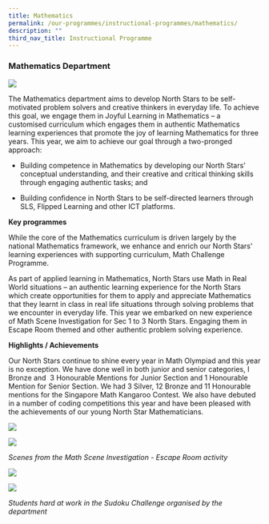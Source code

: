 ```yaml
---
title: Mathematics
permalink: /our-programmes/instructional-programmes/mathematics/
description: ""
third_nav_title: Instructional Programme
---
```

### Mathematics Department

![](/images/2023%20%20%20Math/mathematics%20&%20cpa%20(1).jpg)

The Mathematics department aims to develop North Stars to be self-motivated problem solvers and creative thinkers in everyday life. To achieve this goal, we engage them in Joyful Learning in Mathematics – a customised curriculum which engages them in authentic Mathematics learning experiences that promote the joy of learning Mathematics for three years. This year, we aim to achieve our goal through a two-pronged approach:

*   Building competence in Mathematics by developing our North Stars’ conceptual understanding, and their creative and critical thinking skills through engaging authentic tasks; and 
    
*   Building confidence in North Stars to be self-directed learners through SLS, Flipped Learning and other ICT platforms.
    

**Key programmes**

While the core of the Mathematics curriculum is driven largely by the national Mathematics framework, we enhance and enrich our North Stars’ learning experiences with supporting curriculum, Math Challenge Programme. 

As part of applied learning in Mathematics, North Stars use Math in Real World situations – an authentic learning experience for the North Stars which create opportunities for them to apply and appreciate Mathematics that they learnt in class in real life situations through solving problems that we encounter in everyday life. This year we embarked on new experience of Math Scene Investigation for Sec 1 to 3 North Stars. Engaging them in Escape Room themed and other authentic problem solving experience.

**Highlights / Achievements**

Our North Stars continue to shine every year in Math Olympiad and this year is no exception. We have done well in both junior and senior categories, I Bronze and  3 Honourable Mentions for Junior Section and 1 Honourable Mention for Senior Section. We had 3 Silver, 12 Bronze and 11 Honourable mentions for the Singapore Math Kangaroo Contest. We also have debuted in a number of coding competitions this year and have been pleased with the achievements of our young North Star Mathematicians.

![](/images/2023%20%20%20Math/msi%20escape%20room%201.jpg)

![](/images/2023%20%20%20Math/msi%20escape%20room%202.jpg)

*Scenes from the Math Scene Investigation - Escape Room activity*

![](/images/2023%20%20%20Math/sudoku_challenge_1_comp.PNG)

![](/images/2023%20%20%20Math/sudoku_challenge_2_comp.PNG)

*Students hard at work in the Sudoku Challenge organised by the department*